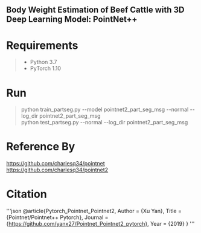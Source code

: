 ## Body Weight Estimation of Beef Cattle with 3D Deep Learning Model: PointNet++

# Requirements  
  > - Python 3.7  
  > - PyTorch 1.10
# Run
  > python train_partseg.py --model pointnet2_part_seg_msg --normal --log_dir pointnet2_part_seg_msg  
  > python test_partseg.py --normal --log_dir pointnet2_part_seg_msg
# Reference By  
 https://github.com/charlesq34/pointnet  
 https://github.com/charlesq34/pointnet2
 # Citation
 '''json
 @article{Pytorch_Pointnet_Pointnet2,
      Author = {Xu Yan},
      Title = {Pointnet/Pointnet++ Pytorch},
      Journal = {https://github.com/yanx27/Pointnet_Pointnet2_pytorch},
      Year = {2019}
}
'''
 
